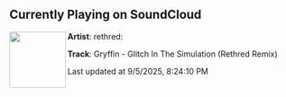 ## Currently Playing on SoundCloud

[<img align="left" width="100" src="https://i1.sndcdn.com/artworks-m81AlHxxKpaC07rt-w5ra2Q-t500x500.jpg">](https://soundcloud.com/rethred/gryffin-glitch-in-the-simulation-rethred-remix)

**Artist**: rethred: 

**Track**: Gryffin - Glitch In The Simulation (Rethred Remix)

Last updated at 9/5/2025, 8:24:10 PM
